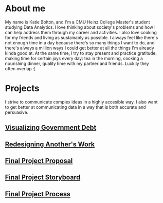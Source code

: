 # About me
My name is Katie Bolton, and I'm a CMU Heinz College Master's student studying Data Analytics. I love thinking about society's problems and how I can help address them through my career and activities. I also love cooking for my friends and living as sustainably as possible. I always feel like there's not enough time in a day because there's so many things I want to do, and there's always a million ways I could get better at all the things I'm already kinda good at. At the same time, I try to stay present and practice gratitude, making time for certain joys every day: tea in the morning, cooking a nourishing dinner, quality time with my partner and friends. Luckily they often overlap :)

# Projects
I strive to communicate complex ideas in a highly accesible way. I also want to get better at communicating data in a way that is both accurate and persuasive. 

## [Visualizing Government Debt](/GovDebtViz.md)
## [Redesigning Another's Work](/Redesign.md)
## [Final Project Proposal](/KB_final_project.md)
## [Final Project Storyboard](/Final_project_storyboard.md)
## [Final Project Process](/final_project_process.md)



